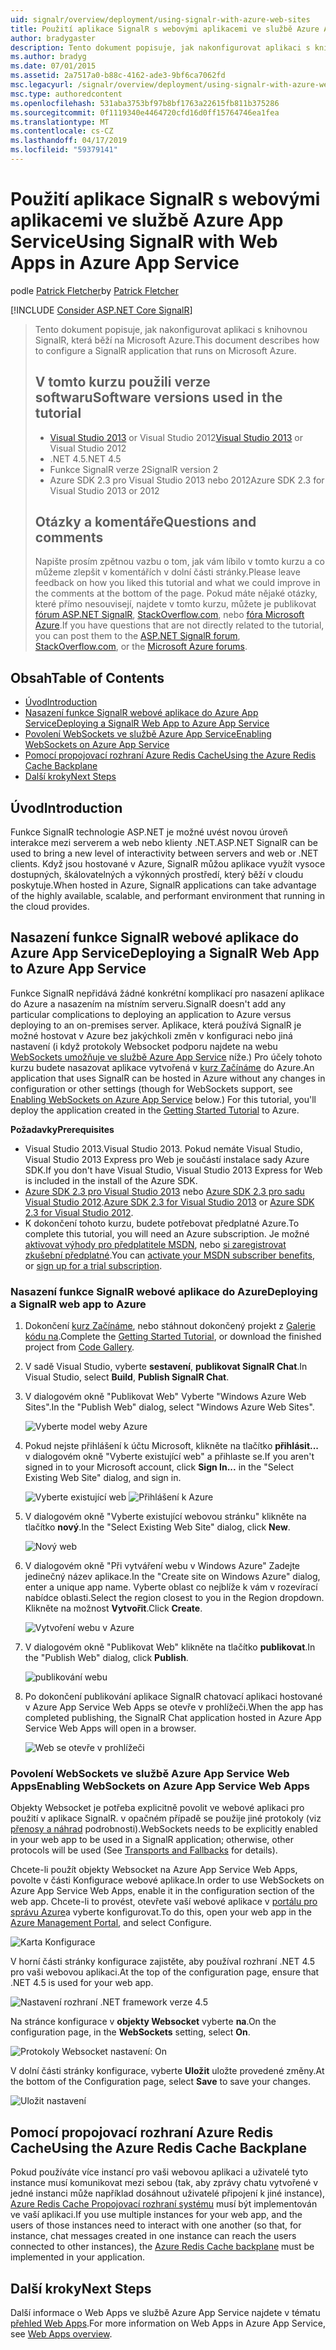 ```yaml
---
uid: signalr/overview/deployment/using-signalr-with-azure-web-sites
title: Použití aplikace SignalR s webovými aplikacemi ve službě Azure App Service | Dokumentace Microsoftu
author: bradygaster
description: Tento dokument popisuje, jak nakonfigurovat aplikaci s knihovnou SignalR, která běží na Microsoft Azure. V tomto kurzu použili verze softwaru, Visual Studio 2013 nebo Vis....
ms.author: bradyg
ms.date: 07/01/2015
ms.assetid: 2a7517a0-b88c-4162-ade3-9bf6ca7062fd
msc.legacyurl: /signalr/overview/deployment/using-signalr-with-azure-web-sites
msc.type: authoredcontent
ms.openlocfilehash: 531aba3753bf97b8bf1763a22615fb811b375286
ms.sourcegitcommit: 0f1119340e4464720cfd16d0ff15764746ea1fea
ms.translationtype: MT
ms.contentlocale: cs-CZ
ms.lasthandoff: 04/17/2019
ms.locfileid: "59379141"
---
```

# <a name="using-signalr-with-web-apps-in-azure-app-service"></a><span data-ttu-id="a34a5-104">Použití aplikace SignalR s webovými aplikacemi ve službě Azure App Service</span><span class="sxs-lookup"><span data-stu-id="a34a5-104">Using SignalR with Web Apps in Azure App Service</span></span>

<span data-ttu-id="a34a5-105">podle [Patrick Fletcher](https://github.com/pfletcher)</span><span class="sxs-lookup"><span data-stu-id="a34a5-105">by [Patrick Fletcher](https://github.com/pfletcher)</span></span>

[!INCLUDE [Consider ASP.NET Core SignalR](~/includes/signalr/signalr-version-disambiguation.md)]

> <span data-ttu-id="a34a5-106">Tento dokument popisuje, jak nakonfigurovat aplikaci s knihovnou SignalR, která běží na Microsoft Azure.</span><span class="sxs-lookup"><span data-stu-id="a34a5-106">This document describes how to configure a SignalR application that runs on Microsoft Azure.</span></span>
>
> ## <a name="software-versions-used-in-the-tutorial"></a><span data-ttu-id="a34a5-107">V tomto kurzu použili verze softwaru</span><span class="sxs-lookup"><span data-stu-id="a34a5-107">Software versions used in the tutorial</span></span>
>
>
> - <span data-ttu-id="a34a5-108">[Visual Studio 2013](https://my.visualstudio.com/Downloads?q=visual%20studio%202013) or Visual Studio 2012</span><span class="sxs-lookup"><span data-stu-id="a34a5-108">[Visual Studio 2013](https://my.visualstudio.com/Downloads?q=visual%20studio%202013) or Visual Studio 2012</span></span>
> - <span data-ttu-id="a34a5-109">.NET 4.5</span><span class="sxs-lookup"><span data-stu-id="a34a5-109">.NET 4.5</span></span>
> - <span data-ttu-id="a34a5-110">Funkce SignalR verze 2</span><span class="sxs-lookup"><span data-stu-id="a34a5-110">SignalR version 2</span></span>
> - <span data-ttu-id="a34a5-111">Azure SDK 2.3 pro Visual Studio 2013 nebo 2012</span><span class="sxs-lookup"><span data-stu-id="a34a5-111">Azure SDK 2.3 for Visual Studio 2013 or 2012</span></span>
>
>
>
> ## <a name="questions-and-comments"></a><span data-ttu-id="a34a5-112">Otázky a komentáře</span><span class="sxs-lookup"><span data-stu-id="a34a5-112">Questions and comments</span></span>
>
> <span data-ttu-id="a34a5-113">Napište prosím zpětnou vazbu o tom, jak vám líbilo v tomto kurzu a co můžeme zlepšit v komentářích v dolní části stránky.</span><span class="sxs-lookup"><span data-stu-id="a34a5-113">Please leave feedback on how you liked this tutorial and what we could improve in the comments at the bottom of the page.</span></span> <span data-ttu-id="a34a5-114">Pokud máte nějaké otázky, které přímo nesouvisejí, najdete v tomto kurzu, můžete je publikovat [fórum ASP.NET SignalR](https://forums.asp.net/1254.aspx/1?ASP+NET+SignalR), [StackOverflow.com](http://stackoverflow.com/), nebo [fóra Microsoft Azure](https://social.msdn.microsoft.com/Forums/windowsazure/home?category=windowsazureplatform).</span><span class="sxs-lookup"><span data-stu-id="a34a5-114">If you have questions that are not directly related to the tutorial, you can post them to the [ASP.NET SignalR forum](https://forums.asp.net/1254.aspx/1?ASP+NET+SignalR), [StackOverflow.com](http://stackoverflow.com/), or the [Microsoft Azure forums](https://social.msdn.microsoft.com/Forums/windowsazure/home?category=windowsazureplatform).</span></span>


## <a name="table-of-contents"></a><span data-ttu-id="a34a5-115">Obsah</span><span class="sxs-lookup"><span data-stu-id="a34a5-115">Table of Contents</span></span>

- [<span data-ttu-id="a34a5-116">Úvod</span><span class="sxs-lookup"><span data-stu-id="a34a5-116">Introduction</span></span>](#introduction)
- [<span data-ttu-id="a34a5-117">Nasazení funkce SignalR webové aplikace do Azure App Service</span><span class="sxs-lookup"><span data-stu-id="a34a5-117">Deploying a SignalR Web App to Azure App Service</span></span>](#deploying)
- [<span data-ttu-id="a34a5-118">Povolení WebSockets ve službě Azure App Service</span><span class="sxs-lookup"><span data-stu-id="a34a5-118">Enabling WebSockets on Azure App Service</span></span>](#websocket)
- [<span data-ttu-id="a34a5-119">Pomocí propojovací rozhraní Azure Redis Cache</span><span class="sxs-lookup"><span data-stu-id="a34a5-119">Using the Azure Redis Cache Backplane</span></span>](#backplane)
- [<span data-ttu-id="a34a5-120">Další kroky</span><span class="sxs-lookup"><span data-stu-id="a34a5-120">Next Steps</span></span>](#nextsteps)

<a id="introduction"></a>
## <a name="introduction"></a><span data-ttu-id="a34a5-121">Úvod</span><span class="sxs-lookup"><span data-stu-id="a34a5-121">Introduction</span></span>

<span data-ttu-id="a34a5-122">Funkce SignalR technologie ASP.NET je možné uvést novou úroveň interakce mezi serverem a web nebo klienty .NET.</span><span class="sxs-lookup"><span data-stu-id="a34a5-122">ASP.NET SignalR can be used to bring a new level of interactivity between servers and web or .NET clients.</span></span> <span data-ttu-id="a34a5-123">Když jsou hostované v Azure, SignalR můžou aplikace využít vysoce dostupných, škálovatelných a výkonných prostředí, který běží v cloudu poskytuje.</span><span class="sxs-lookup"><span data-stu-id="a34a5-123">When hosted in Azure, SignalR applications can take advantage of the highly available, scalable, and performant environment that running in the cloud provides.</span></span>

<a id="deploying"></a>
## <a name="deploying-a-signalr-web-app-to-azure-app-service"></a><span data-ttu-id="a34a5-124">Nasazení funkce SignalR webové aplikace do Azure App Service</span><span class="sxs-lookup"><span data-stu-id="a34a5-124">Deploying a SignalR Web App to Azure App Service</span></span>

<span data-ttu-id="a34a5-125">Funkce SignalR nepřidává žádné konkrétní komplikací pro nasazení aplikace do Azure a nasazením na místním serveru.</span><span class="sxs-lookup"><span data-stu-id="a34a5-125">SignalR doesn't add any particular complications to deploying an application to Azure versus deploying to an on-premises server.</span></span> <span data-ttu-id="a34a5-126">Aplikace, která používá SignalR je možné hostovat v Azure bez jakýchkoli změn v konfiguraci nebo jiná nastavení (i když protokoly Websocket podporu najdete na webu [WebSockets umožňuje ve službě Azure App Service](#websocket) níže.) Pro účely tohoto kurzu budete nasazovat aplikace vytvořená v [kurz Začínáme](../getting-started/tutorial-getting-started-with-signalr.md) do Azure.</span><span class="sxs-lookup"><span data-stu-id="a34a5-126">An application that uses SignalR can be hosted in Azure without any changes in configuration or other settings (though for WebSockets support, see [Enabling WebSockets on Azure App Service](#websocket) below.) For this tutorial, you'll deploy the application created in the [Getting Started Tutorial](../getting-started/tutorial-getting-started-with-signalr.md) to Azure.</span></span>

<span data-ttu-id="a34a5-127">**Požadavky**</span><span class="sxs-lookup"><span data-stu-id="a34a5-127">**Prerequisites**</span></span>

- <span data-ttu-id="a34a5-128">Visual Studio 2013.</span><span class="sxs-lookup"><span data-stu-id="a34a5-128">Visual Studio 2013.</span></span> <span data-ttu-id="a34a5-129">Pokud nemáte Visual Studio, Visual Studio 2013 Express pro Web je součástí instalace sady Azure SDK.</span><span class="sxs-lookup"><span data-stu-id="a34a5-129">If you don't have Visual Studio, Visual Studio 2013 Express for Web is included in the install of the Azure SDK.</span></span>
- <span data-ttu-id="a34a5-130">[Azure SDK 2.3 pro Visual Studio 2013](https://go.microsoft.com/fwlink/?linkid=324322&clcid=0x409) nebo [Azure SDK 2.3 pro sadu Visual Studio 2012](https://go.microsoft.com/fwlink/p/?linkid=323511).</span><span class="sxs-lookup"><span data-stu-id="a34a5-130">[Azure SDK 2.3 for Visual Studio 2013](https://go.microsoft.com/fwlink/?linkid=324322&clcid=0x409) or [Azure SDK 2.3 for Visual Studio 2012](https://go.microsoft.com/fwlink/p/?linkid=323511).</span></span>
- <span data-ttu-id="a34a5-131">K dokončení tohoto kurzu, budete potřebovat předplatné Azure.</span><span class="sxs-lookup"><span data-stu-id="a34a5-131">To complete this tutorial, you will need an Azure subscription.</span></span> <span data-ttu-id="a34a5-132">Je možné [aktivovat výhody pro předplatitele MSDN](https://azure.microsoft.com/pricing/member-offers/msdn-benefits-details/), nebo [si zaregistrovat zkušební předplatné](https://azure.microsoft.com/pricing/free-trial/).</span><span class="sxs-lookup"><span data-stu-id="a34a5-132">You can [activate your MSDN subscriber benefits](https://azure.microsoft.com/pricing/member-offers/msdn-benefits-details/), or [sign up for a trial subscription](https://azure.microsoft.com/pricing/free-trial/).</span></span>

### <a name="deploying-a-signalr-web-app-to-azure"></a><span data-ttu-id="a34a5-133">Nasazení funkce SignalR webové aplikace do Azure</span><span class="sxs-lookup"><span data-stu-id="a34a5-133">Deploying a SignalR web app to Azure</span></span>

1. <span data-ttu-id="a34a5-134">Dokončení [kurz Začínáme](../getting-started/tutorial-getting-started-with-signalr.md), nebo stáhnout dokončený projekt z [Galerie kódu na](https://code.msdn.microsoft.com/SignalR-Getting-Started-b9d18aa9).</span><span class="sxs-lookup"><span data-stu-id="a34a5-134">Complete the [Getting Started Tutorial](../getting-started/tutorial-getting-started-with-signalr.md), or download the finished project from [Code Gallery](https://code.msdn.microsoft.com/SignalR-Getting-Started-b9d18aa9).</span></span>
2. <span data-ttu-id="a34a5-135">V sadě Visual Studio, vyberte **sestavení**, **publikovat SignalR Chat**.</span><span class="sxs-lookup"><span data-stu-id="a34a5-135">In Visual Studio, select **Build**, **Publish SignalR Chat**.</span></span>
3. <span data-ttu-id="a34a5-136">V dialogovém okně "Publikovat Web" Vyberte "Windows Azure Web Sites".</span><span class="sxs-lookup"><span data-stu-id="a34a5-136">In the "Publish Web" dialog, select "Windows Azure Web Sites".</span></span>

    ![Vyberte model weby Azure](using-signalr-with-azure-web-sites/_static/image1.png)
4. <span data-ttu-id="a34a5-138">Pokud nejste přihlášení k účtu Microsoft, klikněte na tlačítko **přihlásit...**  v dialogovém okně "Vyberte existující web" a přihlaste se.</span><span class="sxs-lookup"><span data-stu-id="a34a5-138">If you aren't signed in to your Microsoft account, click **Sign In...** in the "Select Existing Web Site" dialog, and sign in.</span></span>

    ![Vyberte existující web](using-signalr-with-azure-web-sites/_static/image2.png)    ![Přihlášení k Azure](using-signalr-with-azure-web-sites/_static/image3.png)
5. <span data-ttu-id="a34a5-141">V dialogovém okně "Vyberte existující webovou stránku" klikněte na tlačítko **nový**.</span><span class="sxs-lookup"><span data-stu-id="a34a5-141">In the "Select Existing Web Site" dialog, click **New**.</span></span>

    ![Nový web](using-signalr-with-azure-web-sites/_static/image4.png)
6. <span data-ttu-id="a34a5-143">V dialogovém okně "Při vytváření webu v Windows Azure" Zadejte jedinečný název aplikace.</span><span class="sxs-lookup"><span data-stu-id="a34a5-143">In the "Create site on Windows Azure" dialog, enter a unique app name.</span></span> <span data-ttu-id="a34a5-144">Vyberte oblast co nejblíže k vám v rozevírací nabídce oblasti.</span><span class="sxs-lookup"><span data-stu-id="a34a5-144">Select the region closest to you in the Region dropdown.</span></span> <span data-ttu-id="a34a5-145">Klikněte na možnost **Vytvořit**.</span><span class="sxs-lookup"><span data-stu-id="a34a5-145">Click **Create**.</span></span>

    ![Vytvoření webu v Azure](using-signalr-with-azure-web-sites/_static/image5.png)
7. <span data-ttu-id="a34a5-147">V dialogovém okně "Publikovat Web" klikněte na tlačítko **publikovat**.</span><span class="sxs-lookup"><span data-stu-id="a34a5-147">In the "Publish Web" dialog, click **Publish**.</span></span>

    ![publikování webu](using-signalr-with-azure-web-sites/_static/image6.png)
8. <span data-ttu-id="a34a5-149">Po dokončení publikování aplikace SignalR chatovací aplikaci hostované v Azure App Service Web Apps se otevře v prohlížeči.</span><span class="sxs-lookup"><span data-stu-id="a34a5-149">When the app has completed publishing, the SignalR Chat application hosted in Azure App Service Web Apps will open in a browser.</span></span>

    ![Web se otevře v prohlížeči](using-signalr-with-azure-web-sites/_static/image7.png)

<a id="websocket"></a>
### <a name="enabling-websockets-on-azure-app-service-web-apps"></a><span data-ttu-id="a34a5-151">Povolení WebSockets ve službě Azure App Service Web Apps</span><span class="sxs-lookup"><span data-stu-id="a34a5-151">Enabling WebSockets on Azure App Service Web Apps</span></span>

<span data-ttu-id="a34a5-152">Objekty Websocket je potřeba explicitně povolit ve webové aplikaci pro použití v aplikace SignalR. v opačném případě se použije jiné protokoly (viz [přenosy a náhrad](../getting-started/introduction-to-signalr.md#transports) podrobnosti).</span><span class="sxs-lookup"><span data-stu-id="a34a5-152">WebSockets needs to be explicitly enabled in your web app to be used in a SignalR application; otherwise, other protocols will be used (See [Transports and Fallbacks](../getting-started/introduction-to-signalr.md#transports) for details).</span></span>

<span data-ttu-id="a34a5-153">Chcete-li použít objekty Websocket na Azure App Service Web Apps, povolte v části Konfigurace webové aplikace.</span><span class="sxs-lookup"><span data-stu-id="a34a5-153">In order to use WebSockets on Azure App Service Web Apps, enable it in the configuration section of the web app.</span></span> <span data-ttu-id="a34a5-154">Chcete-li to provést, otevřete vaší webové aplikace v [portálu pro správu Azure](https://manage.windowsazure.com/)a vyberte konfigurovat.</span><span class="sxs-lookup"><span data-stu-id="a34a5-154">To do this, open your web app in the [Azure Management Portal](https://manage.windowsazure.com/), and select Configure.</span></span>

![Karta Konfigurace](using-signalr-with-azure-web-sites/_static/image8.png)

<span data-ttu-id="a34a5-156">V horní části stránky konfigurace zajistěte, aby používal rozhraní .NET 4.5 pro vaši webovou aplikaci.</span><span class="sxs-lookup"><span data-stu-id="a34a5-156">At the top of the configuration page, ensure that .NET 4.5 is used for your web app.</span></span>

![Nastavení rozhraní .NET framework verze 4.5](using-signalr-with-azure-web-sites/_static/image9.png)

<span data-ttu-id="a34a5-158">Na stránce konfigurace v **objekty Websocket** vyberte **na**.</span><span class="sxs-lookup"><span data-stu-id="a34a5-158">On the configuration page, in the **WebSockets** setting, select **On**.</span></span>

![Protokoly Websocket nastavení: On](using-signalr-with-azure-web-sites/_static/image10.png)

<span data-ttu-id="a34a5-160">V dolní části stránky konfigurace, vyberte **Uložit** uložte provedené změny.</span><span class="sxs-lookup"><span data-stu-id="a34a5-160">At the bottom of the Configuration page, select **Save** to save your changes.</span></span>

![Uložit nastavení](using-signalr-with-azure-web-sites/_static/image11.png)

<a id="backplane"></a>
## <a name="using-the-azure-redis-cache-backplane"></a><span data-ttu-id="a34a5-162">Pomocí propojovací rozhraní Azure Redis Cache</span><span class="sxs-lookup"><span data-stu-id="a34a5-162">Using the Azure Redis Cache Backplane</span></span>

<span data-ttu-id="a34a5-163">Pokud používáte více instancí pro vaši webovou aplikaci a uživatelé tyto instance musí komunikovat mezi sebou (tak, aby zprávy chatu vytvořené v jedné instanci může například dosáhnout uživatelé připojení k jiné instance), [Azure Redis Cache Propojovací rozhraní systému](../performance/scaleout-with-redis.md) musí být implementován ve vaší aplikaci.</span><span class="sxs-lookup"><span data-stu-id="a34a5-163">If you use multiple instances for your web app, and the users of those instances need to interact with one another (so that, for instance, chat messages created in one instance can reach the users connected to other instances), the [Azure Redis Cache backplane](../performance/scaleout-with-redis.md) must be implemented in your application.</span></span>

<a id="nextsteps"></a>
## <a name="next-steps"></a><span data-ttu-id="a34a5-164">Další kroky</span><span class="sxs-lookup"><span data-stu-id="a34a5-164">Next Steps</span></span>

<span data-ttu-id="a34a5-165">Další informace o Web Apps ve službě Azure App Service najdete v tématu [přehled Web Apps](https://azure.microsoft.com/documentation/articles/app-service-web-overview/).</span><span class="sxs-lookup"><span data-stu-id="a34a5-165">For more information on Web Apps in Azure App Service, see [Web Apps overview](https://azure.microsoft.com/documentation/articles/app-service-web-overview/).</span></span>
